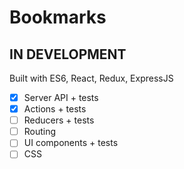 # Bookmarks

## IN DEVELOPMENT

Built with ES6, React, Redux, ExpressJS

- [x] Server API + tests
- [x] Actions + tests
- [ ] Reducers + tests
- [ ] Routing
- [ ] UI components + tests
- [ ] CSS
